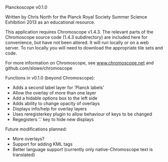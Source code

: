 Planckoscope v0.1.0

Written by Chris North for the Planck Royal Society Summer Science Exhibition 2013 as an educational resource.

This application requires Chromoscope v1.4.3.
The relevant parts of the Chromoscope source code (1.4.3 subdirectory) are included here for convenience, but have not been altered.
It will run locally or on a web server. To run locally you will need to download the appropriate tile sets and code.

For more information on Chromoscope, see www.chromoscope.net and github.com/slowe/chromoscope

Functions in v0.1.0 (beyond Chromoscope):
 * Adds a second label layer for 'Planck labels'
 * Allow the overlay of more than one layer
 * Add a hidable options box to the left side
 * Adds ability to change opacity of overlays
 * Displays info/help for overlay layers
 * Uses reregisterkey plugin to allow behaviour of keys to be changed
 * Regegisters '.' key to hide new displays
 
Future modifications planned:
 * More overlays?
 * Support for adding KML tags
 * Better language support (currently only native-Chromoscope text is translated)

